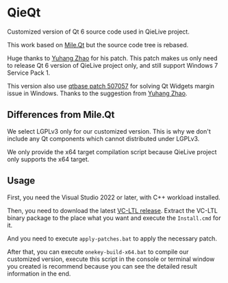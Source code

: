 ﻿# QieQt

Customized version of Qt 6 source code used in QieLive project.

This work based on [Mile.Qt](https://github.com/ProjectMile/Mile.Qt) but the
source code tree is rebased.

Huge thanks to [Yuhang Zhao] for his patch. This patch makes us only need to
release Qt 6 version of QieLive project only, and still support Windows 7
Service Pack 1.

This version also use [qtbase patch 507057] for solving Qt Widgets margin issue
in Windows. Thanks to the suggestion from [Yuhang Zhao].

[Yuhang Zhao]: https://github.com/wangwenx190
[qtbase patch 507057]: https://codereview.qt-project.org/c/qt/qtbase/+/507057

## Differences from Mile.Qt

We select LGPLv3 only for our customized version. This is why we don't include
any Qt components which cannot distributed under LGPLv3.

We only provide the x64 target compilation script because QieLive project only
supports the x64 target.

## Usage

First, you need the Visual Studio 2022 or later, with C++ workload installed.

Then, you need to download the latest [VC-LTL release]. Extract the VC-LTL
binary package to the place what you want and execute the `Install.cmd` for it.

[VC-LTL release]: https://github.com/Chuyu-Team/VC-LTL5/releases

And you need to execute `apply-patches.bat` to apply the necessary patch.

After that, you can execute `onekey-build-x64.bat` to compile our customized
version, execute this script in the console or terminal window you created is
recommend because you can see the detailed result information in the end.

